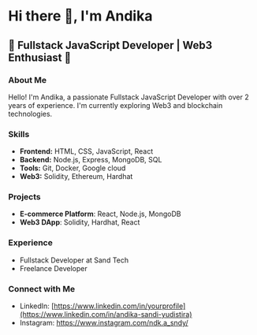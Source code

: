# Hi there 👋, I'm Andika

## 🌟 Fullstack JavaScript Developer | Web3 Enthusiast 🌟

### About Me
Hello! I'm Andika, a passionate Fullstack JavaScript Developer with over 2 years of experience. I'm currently exploring Web3 and blockchain technologies.

### Skills
- **Frontend:** HTML, CSS, JavaScript, React
- **Backend:** Node.js, Express, MongoDB, SQL
- **Tools:** Git, Docker, Google cloud
- **Web3:** Solidity, Ethereum, Hardhat

### Projects
- **E-commerce Platform**: React, Node.js, MongoDB
- **Web3 DApp**: Solidity, Hardhat, React

### Experience
- Fullstack Developer at Sand Tech
- Freelance Developer

### Connect with Me
- LinkedIn: [https://www.linkedin.com/in/yourprofile](https://www.linkedin.com/in/andika-sandi-yudistira)
- Instagram: https://www.instagram.com/ndk.a_sndy/

